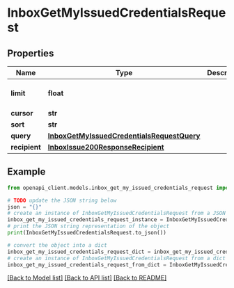 # InboxGetMyIssuedCredentialsRequest


## Properties

Name | Type | Description | Notes
------------ | ------------- | ------------- | -------------
**limit** | **float** |  | [optional] [default to 25]
**cursor** | **str** |  | [optional] 
**sort** | **str** |  | [optional] 
**query** | [**InboxGetMyIssuedCredentialsRequestQuery**](InboxGetMyIssuedCredentialsRequestQuery.md) |  | [optional] 
**recipient** | [**InboxIssue200ResponseRecipient**](InboxIssue200ResponseRecipient.md) |  | [optional] 

## Example

```python
from openapi_client.models.inbox_get_my_issued_credentials_request import InboxGetMyIssuedCredentialsRequest

# TODO update the JSON string below
json = "{}"
# create an instance of InboxGetMyIssuedCredentialsRequest from a JSON string
inbox_get_my_issued_credentials_request_instance = InboxGetMyIssuedCredentialsRequest.from_json(json)
# print the JSON string representation of the object
print(InboxGetMyIssuedCredentialsRequest.to_json())

# convert the object into a dict
inbox_get_my_issued_credentials_request_dict = inbox_get_my_issued_credentials_request_instance.to_dict()
# create an instance of InboxGetMyIssuedCredentialsRequest from a dict
inbox_get_my_issued_credentials_request_from_dict = InboxGetMyIssuedCredentialsRequest.from_dict(inbox_get_my_issued_credentials_request_dict)
```
[[Back to Model list]](../README.md#documentation-for-models) [[Back to API list]](../README.md#documentation-for-api-endpoints) [[Back to README]](../README.md)



